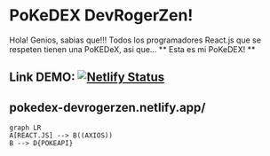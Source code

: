 # PoKeDEX DevRogerZen!

Hola! Genios, sabias que!!! Todos los programadores React.js que se respeten tienen una PoKEDeX, asi que... 
** Esta es mi PoKeDEX! **

## Link DEMO: [![Netlify Status](https://api.netlify.com/api/v1/badges/ff69e907-9375-47ac-96ac-a69ed16623d6/deploy-status)](https://app.netlify.com/sites/pokedex-devrogerzen/deploys)

## pokedex-devrogerzen.netlify.app/

```mermaid
graph LR
A[REACT.JS] --> B((AXIOS))
B --> D{POKEAPI}

```